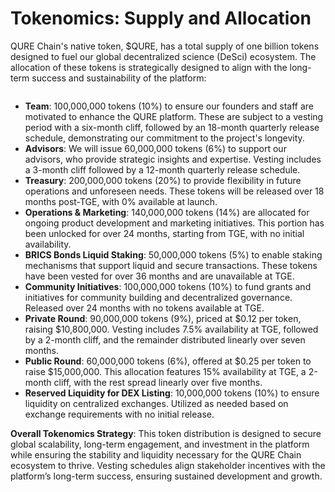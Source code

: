 # Tokenomics: Supply and Allocation

QURE Chain's native token, $QURE, has a total supply of one billion tokens designed to fuel our global decentralized science (DeSci) ecosystem. The allocation of these tokens is strategically designed to align with the long-term success and sustainability of the platform:

<figure><img src=".gitbook/assets/Screenshot 2024-05-08 at 10.30.30 AM.png" alt=""><figcaption></figcaption></figure>

* **Team**: 100,000,000 tokens (10%) to ensure our founders and staff are motivated to enhance the QURE platform. These are subject to a vesting period with a six-month cliff, followed by an 18-month quarterly release schedule, demonstrating our commitment to the project's longevity.
* **Advisors**: We will issue 60,000,000 tokens (6%) to support our advisors, who provide strategic insights and expertise. Vesting includes a 3-month cliff followed by a 12-month quarterly release schedule.
* **Treasury**: 200,000,000 tokens (20%) to provide flexibility in future operations and unforeseen needs. These tokens will be released over 18 months post-TGE, with 0% available at launch.
* **Operations & Marketing**: 140,000,000 tokens (14%) are allocated for ongoing product development and marketing initiatives. This portion has been unlocked for over 24 months, starting from TGE, with no initial availability.
* **BRICS Bonds Liquid Staking**: 50,000,000 tokens (5%) to enable staking mechanisms that support liquid and secure transactions. These tokens have been vested for over 36 months and are unavailable at TGE.
* **Community Initiatives**: 100,000,000 tokens (10%) to fund grants and initiatives for community building and decentralized governance. Released over 24 months with no tokens available at TGE.
* **Private Round**: 90,000,000 tokens (9%), priced at $0.12 per token, raising $10,800,000. Vesting includes 7.5% availability at TGE, followed by a 2-month cliff, and the remainder distributed linearly over seven months.
* **Public Round**: 60,000,000 tokens (6%), offered at $0.25 per token to raise $15,000,000. This allocation features 15% availability at TGE, a 2-month cliff, with the rest spread linearly over five months.
* **Reserved Liquidity for DEX Listing**: 10,000,000 tokens (10%) to ensure liquidity on centralized exchanges. Utilized as needed based on exchange requirements with no initial release.

**Overall Tokenomics Strategy**: This token distribution is designed to secure global scalability, long-term engagement, and investment in the platform while ensuring the stability and liquidity necessary for the QURE Chain ecosystem to thrive. Vesting schedules align stakeholder incentives with the platform’s long-term success, ensuring sustained development and growth.
